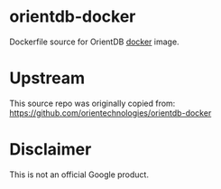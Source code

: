 orientdb-docker
============
Dockerfile source for OrientDB [docker](https://docker.io) image.

# Upstream
This source repo was originally copied from:
https://github.com/orientechnologies/orientdb-docker

# Disclaimer
This is not an official Google product.
